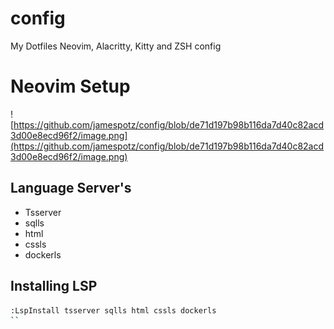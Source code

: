 # config
My Dotfiles Neovim, Alacritty, Kitty and ZSH config

# Neovim Setup
![https://github.com/jamespotz/config/blob/de71d197b98b116da7d40c82acd3d00e8ecd96f2/image.png](https://github.com/jamespotz/config/blob/de71d197b98b116da7d40c82acd3d00e8ecd96f2/image.png)

## Language Server's
- Tsserver
- sqlls
- html
- cssls
- dockerls

## Installing LSP
```sh
:LspInstall tsserver sqlls html cssls dockerls
``
